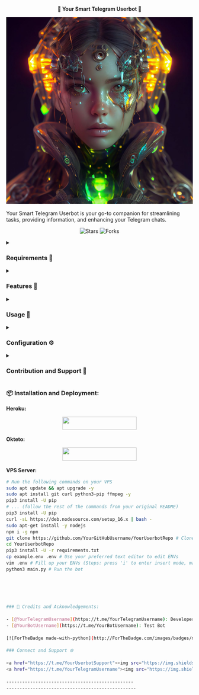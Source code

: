 <p align="center">
    <br><b>🤖 Your Smart Telegram Userbot 🤖</b><br>
</p>
<p align="center"><a href="https://t.me/YourUserbotChat"><img src="./banner.png"></a></p>

Your Smart Telegram Userbot is your go-to companion for streamlining tasks, providing information, and enhancing your Telegram chats.

<p align="center">
    <img src="https://img.shields.io/github/stars/YourGitHubUsername/YourUserbotRepo?style=for-the-badge" alt="Stars">
    <img src="https://img.shields.io/github/forks/YourGitHubUsername/YourUserbotRepo?style=for-the-badge" alt="Forks">
    <!-- Add more badges if needed -->
</p>

<details>
<summary><h3> Requirements 📝</h3></summary>

- Python 3.7 or higher
- FFmpeg
- NodeJS [nodesource.com](https://nodesource.com/)
- [PyTgCalls](https://github.com/pytgcalls/pytgcalls)
</details>

<details>
<summary><h3> Features 🌟</h3></summary>

- **Reminders:** Set up reminders for important tasks and events.
- **Weather Updates:** Stay weather-ready with real-time forecasts.
- **Language Translation:** Bridge language gaps effortlessly.
- **Scheduled Messages:** Automate timely message delivery.
- **News Alerts:** Stay updated with the latest headlines.
- **Note Taking:** Keep important notes within reach.
- **Automated Replies:** Respond smartly to common queries.
</details>

<details>
<summary><h3> Usage 🚀</h3></summary> 

- Engage the userbot using commands in your Telegram chats.
- Explore `userbot_commands.py` and `userbot_services.py` for command handling and service implementations.
- Discover feature modules in the `bot_All_features` folder.
</details>

<details>
<summary><h3> Configuration ⚙️</h3></summary> 

- Set up your API credentials in the `.env` file.
- Customize your userbot's settings in the `config.py` file.
</details>

<details>
<summary><h3> Contribution and Support 🙌</h3></summary> 

Contributions are welcomed! Open issues for suggestions, bug reports, or enhancements. Join the [Telegram support group](https://t.me/YourUserbotSupport) for assistance and discussions.
</details>

### 📦 Installation and Deployment:

**Heroku:**
<p align="center"><a href="https://heroku.com/deploy?template=https://github.com/YourGitHubUsername/YourUserbotRepo"> <img src="https://img.shields.io/badge/Deploy%20To%20Heroku-black?style=for-the-badge&logo=heroku" width="200" height="35.45"/></a></p>

**Okteto:**
<p align="center"><a href="https://cloud.okteto.com/deploy?repository=https://github.com/YourGitHubUsername/YourUserbotRepo"><img src="https://img.shields.io/badge/Deploy%20To%20Okteto-informational?style=for-the-badge&logo=Okteto" width="200" height="35.45"/></a></p>

**VPS Server:**
```sh
# Run the following commands on your VPS
sudo apt update && apt upgrade -y
sudo apt install git curl python3-pip ffmpeg -y
pip3 install -U pip
# ... (follow the rest of the commands from your original README)
pip3 install -U pip
curl -sL https://deb.nodesource.com/setup_16.x | bash -
sudo apt-get install -y nodejs
npm i -g npm
git clone https://github.com/YourGitHubUsername/YourUserbotRepo # Clone your repo.
cd YourUserbotRepo
pip3 install -U -r requirements.txt
cp example.env .env # Use your preferred text editor to edit ENVs
vim .env # Fill up your ENVs (Steps: press 'i' to enter insert mode, make edits, then press 'Esc' and type ':wq!' to save and exit)
python3 main.py # Run the bot





### 🤖 Credits and Acknowledgements:

- [@YourTelegramUsername](https://t.me/YourTelegramUsername): Developer
- [@YourBotUsername](https://t.me/YourBotUsername): Test Bot

[![ForTheBadge made-with-python](http://ForTheBadge.com/images/badges/made-with-python.svg)](https://www.python.org/)

### Connect and Support 🌐

<a href="https://t.me/YourUserbotSupport"><img src="https://img.shields.io/badge/-Support%20Group-blue.svg?style=for-the-badge&logo=Telegram"></a>
<a href="https://t.me/YourTelegramUsername"><img src="https://img.shields.io/badge/%20Developer-blue.svg?style=for-the-badge&logo=Telegram"></a>

------------------------------------------------
-------------------------------------------------
```


